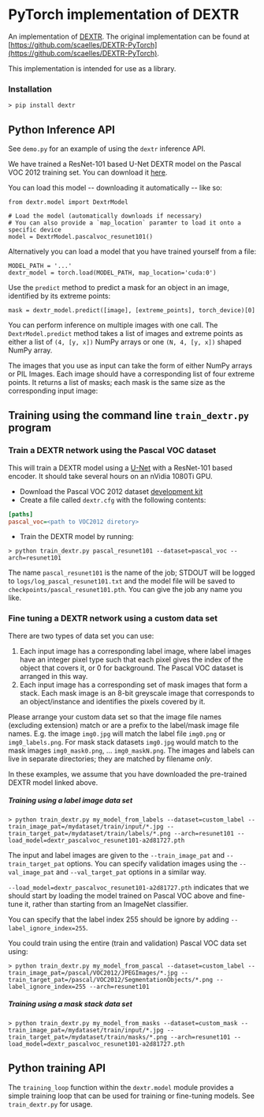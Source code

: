 # PyTorch implementation of DEXTR

An implementation of [DEXTR](http://people.ee.ethz.ch/~cvlsegmentation/dextr/).
The original implementation can be found at [https://github.com/scaelles/DEXTR-PyTorch](https://github.com/scaelles/DEXTR-PyTorch).

This implementation is intended for use as a library.

### Installation

`> pip install dextr`


## Python Inference API

See `demo.py` for an example of using the `dextr` inference API.

We have trained a ResNet-101 based U-Net DEXTR model on the Pascal VOC 2012 training set. You can download it
[here](https://storage.googleapis.com/dextr_pytorch_models_public/dextr_pascalvoc_resunet101-a2d81727.pth).

You can load this model -- downloading it automatically -- like so:

```py3
from dextr.model import DextrModel

# Load the model (automatically downloads if necessary)
# You can also provide a `map_location` paramter to load it onto a specific device
model = DextrModel.pascalvoc_resunet101()
```

Alternatively you can load a model that you have trained yourself from a file:
```py3
MODEL_PATH = '...'
dextr_model = torch.load(MODEL_PATH, map_location='cuda:0')
```

Use the `predict` method to predict a mask for an object in an image, identified by its extreme points:

```py3
mask = dextr_model.predict([image], [extreme_points], torch_device)[0]
```

You can perform inference on multiple images with one call.
The `DextrModel.predict` method takes a list
of images and extreme points as either a list of `(4, [y, x])` NumPy arrays or
one `(N, 4, [y, x])` shaped NumPy array. 

The images that you use as input can take the form of either NumPy arrays or PIL Images. Each image should
have a corresponding list of four extreme points. It returns a list of masks; each
mask is the same size as the corresponding input image:


## Training using the command line `train_dextr.py` program

### Train a DEXTR network using the Pascal VOC dataset

This will train a DEXTR model using a [U-Net](https://arxiv.org/abs/1505.04597) with a ResNet-101 based encoder.
It should take several hours on an nVidia 1080Ti GPU. 

- Download the Pascal VOC 2012 dataset [development kit](http://host.robots.ox.ac.uk/pascal/VOC/voc2012/)
- Create a file called `dextr.cfg` with the following contents:
```cfg
[paths]
pascal_voc=<path to VOC2012 diretory>
```  
- Train the DEXTR model by running:

`> python train_dextr.py pascal_resunet101 --dataset=pascal_voc --arch=resunet101`

The name `pascal_resunet101` is the name of the job; STDOUT will be logged to `logs/log_pascal_resunet101.txt` and the model
file will be saved to `checkpoints/pascal_resunet101.pth`. You can give the job any name you like.


### Fine tuning a DEXTR network using a custom data set

There are two types of data set you can use:
1. Each input image has a corresponding label image, where label images have an integer pixel type such that each
   pixel gives the index of the object that covers it, or 0 for background. The Pascal VOC dataset is arranged in
   this way.
2. Each input image has a corresponding set of mask images that form a stack. Each mask image is an 8-bit greyscale
   image that corresponds to an object/instance and identifies the pixels covered by it.

Please arrange your custom data set so that the image file names (excluding extension) match or are a prefix
to the label/mask image file names. E.g. the image `img0.jpg` will match the label file `img0.png` or `img0_labels.png`.
For mask stack datasets `img0.jpg` would match to the mask images `img0_mask0.png`, ... `img0_maskN.png`.
The images and labels can live in separate directories; they are matched by filename *only*.

In these examples, we assume that you have downloaded the pre-trained DEXTR model linked above.

##### Training using a label image data set

`> python train_dextr.py my_model_from_labels --dataset=custom_label
--train_image_pat=/mydataset/train/input/*.jpg --train_target_pat=/mydataset/train/labels/*.png
--arch=resunet101 --load_model=dextr_pascalvoc_resunet101-a2d81727.pth`

The input and label images are given to the `--train_image_pat` and `--train_target_pat` options.
You can specify validation images using the `--val_image_pat` and `--val_target_pat` options in a similar way.

`--load_model=dextr_pascalvoc_resunet101-a2d81727.pth` indicates that we should start by loading the
model trained on Pascal VOC above and fine-tune it, rather than starting from an ImageNet classifier.

You can specify that the label index 255 should be ignore by adding `--label_ignore_index=255`.

You could train using the entire (train and validation) Pascal VOC data set using:

`> python train_dextr.py my_model_from_pascal --dataset=custom_label
--train_image_pat=/pascal/VOC2012/JPEGImages/*.jpg --train_target_pat=/pascal/VOC2012/SegmentationObjects/*.png
--label_ignore_index=255 --arch=resunet101`

##### Training using a mask stack data set

`> python train_dextr.py my_model_from_masks --dataset=custom_mask
--train_image_pat=/mydataset/train/input/*.jpg --train_target_pat=/mydataset/train/masks/*.png
--arch=resunet101 --load_model=dextr_pascalvoc_resunet101-a2d81727.pth`



## Python training API

The `training_loop` function within the `dextr.model` module provides a simple training loop that can be used
for training or fine-tuning models. See `train_dextr.py` for usage.
